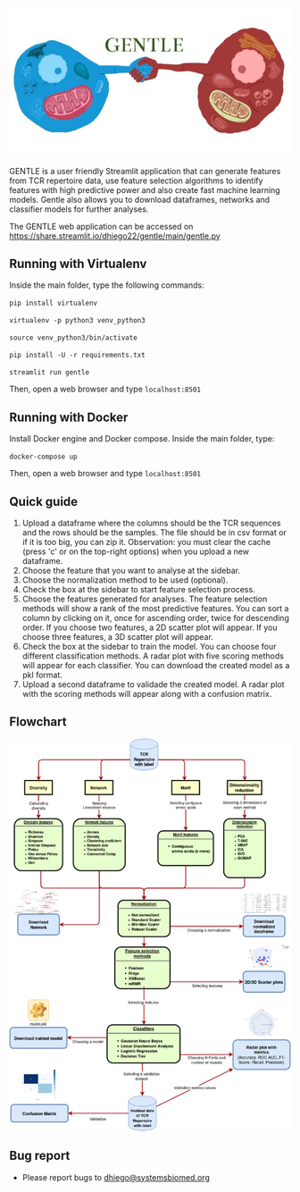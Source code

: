 ![alt text](gentle_icon.jpeg)

GENTLE is a user friendly Streamlit application that can generate features from TCR repertoire data, use feature selection algorithms to identify features with high predictive power and also create fast machine learning models. Gentle also allows you to download dataframes, networks and classifier models for further analyses.

The GENTLE web application can be accessed on https://share.streamlit.io/dhiego22/gentle/main/gentle.py

## Running with Virtualenv

Inside the main folder, type the following commands:
 
  `pip install virtualenv`
  
  `virtualenv -p python3 venv_python3`
  
  `source venv_python3/bin/activate`
  
  `pip install -U -r requirements.txt`
  
  `streamlit run gentle`
  
  Then, open a web browser and type `localhost:8501`
   
## Running with Docker

Install Docker engine and Docker compose. Inside the main folder, type:

  `docker-compose up`
  
Then, open a web browser and type `localhost:8501`

## Quick guide

1. Upload a dataframe where the columns should be the TCR sequences and the rows should be the samples. The file should be in csv format or if it is too big, you can zip it. Observation: you must clear the cache (press 'c' or on the top-right options) when you upload a new dataframe.
2. Choose the feature that you want to analyse at the sidebar. 
3. Choose the normalization method to be used (optional).
4. Check the box at the sidebar to start feature selection process.
5. Choose the features generated for analyses. The feature selection methods will show a rank of the most predictive features. You can sort a column by clicking on it, once for ascending order, twice for descending order. If you choose two features, a 2D scatter plot will appear. If you choose three features, a 3D scatter plot will appear. 
6. Check the box at the sidebar to train the model. You can choose four different classification methods. A radar plot with five scoring methods will appear for each classifier. You can download the created model as a pkl format.
7. Upload a second dataframe to validade the created model. A radar plot with the scoring methods will appear along with a confusion matrix. 

## Flowchart
![alt text](figs/flowchart.png)
  
## Bug report

- Please report bugs to dhiego@systemsbiomed.org








